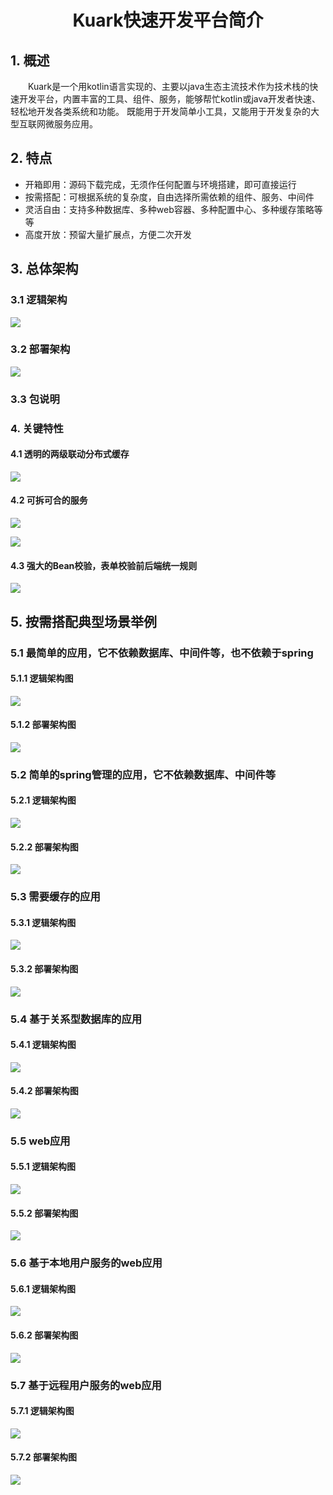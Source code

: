 #  <center> Kuark快速开发平台简介


## 1. 概述
&emsp;&emsp;Kuark是一个用kotlin语言实现的、主要以java生态主流技术作为技术栈的快速开发平台，内置丰富的工具、组件、服务，能够帮忙kotlin或java开发者快速、轻松地开发各类系统和功能。
既能用于开发简单小工具，又能用于开发复杂的大型互联网微服务应用。


## 2. 特点
- 开箱即用：源码下载完成，无须作任何配置与环境搭建，即可直接运行
- 按需搭配：可根据系统的复杂度，自由选择所需依赖的组件、服务、中间件
- 灵活自由：支持多种数据库、多种web容器、多种配置中心、多种缓存策略等等
- 高度开放：预留大量扩展点，方便二次开发


## 3. 总体架构
### 3.1 逻辑架构
![](https://p6-juejin.byteimg.com/tos-cn-i-k3u1fbpfcp/bdb664c1045848aba6aa8edbfff40341~tplv-k3u1fbpfcp-zoom-in-crop-mark:1304:0:0:0.awebp)
### 3.2 部署架构
![](https://p3-juejin.byteimg.com/tos-cn-i-k3u1fbpfcp/aa8cccf19bed45a6bf59246e873081e2~tplv-k3u1fbpfcp-zoom-in-crop-mark:1304:0:0:0.awebp)
### 3.3 包说明


### 4. 关键特性
#### 4.1 透明的两级联动分布式缓存
![](https://p6-juejin.byteimg.com/tos-cn-i-k3u1fbpfcp/eb4469652446453c9a9e86bea39af202~tplv-k3u1fbpfcp-zoom-in-crop-mark:1304:0:0:0.awebp)
#### 4.2 可拆可合的服务
![](https://p3-juejin.byteimg.com/tos-cn-i-k3u1fbpfcp/7d4bcf713ec34c108c7bd4a2b42bca08~tplv-k3u1fbpfcp-watermark.image)

![](https://p3-juejin.byteimg.com/tos-cn-i-k3u1fbpfcp/a1ac8ed50f6f4bd89634a5001664a88f~tplv-k3u1fbpfcp-zoom-in-crop-mark:3024:0:0:0.awebp)
#### 4.3 强大的Bean校验，表单校验前后端统一规则
![](https://p3-juejin.byteimg.com/tos-cn-i-k3u1fbpfcp/e5bc084b5a4c423cbc2d83bc9cc69e79~tplv-k3u1fbpfcp-zoom-in-crop-mark:1304:0:0:0.awebp)


## 5. 按需搭配典型场景举例
### 5.1 最简单的应用，它不依赖数据库、中间件等，也不依赖于spring
#### 5.1.1 逻辑架构图
![](https://p1-juejin.byteimg.com/tos-cn-i-k3u1fbpfcp/118ae45de792452a8dd9e4ad36b14893~tplv-k3u1fbpfcp-watermark.image)
#### 5.1.2 部署架构图
![](https://p1-juejin.byteimg.com/tos-cn-i-k3u1fbpfcp/ca2b61eb1d774b7f8c4e062c240e9a3c~tplv-k3u1fbpfcp-watermark.image)
### 5.2 简单的spring管理的应用，它不依赖数据库、中间件等
#### 5.2.1 逻辑架构图
![](https://p3-juejin.byteimg.com/tos-cn-i-k3u1fbpfcp/06315873beff4c5fb1f864b0cc0ebf81~tplv-k3u1fbpfcp-watermark.image)
#### 5.2.2 部署架构图
![](https://p6-juejin.byteimg.com/tos-cn-i-k3u1fbpfcp/20c153431d9b4913b1ad6c102fa6afce~tplv-k3u1fbpfcp-watermark.image)
### 5.3 需要缓存的应用
#### 5.3.1 逻辑架构图
![](https://p9-juejin.byteimg.com/tos-cn-i-k3u1fbpfcp/ac4074408b0a400a9039a384409b2664~tplv-k3u1fbpfcp-watermark.image)
#### 5.3.2 部署架构图
![](https://p6-juejin.byteimg.com/tos-cn-i-k3u1fbpfcp/9d65247a3ad94743af119c9dda29e625~tplv-k3u1fbpfcp-watermark.image)
### 5.4 基于关系型数据库的应用
#### 5.4.1 逻辑架构图
![](https://p9-juejin.byteimg.com/tos-cn-i-k3u1fbpfcp/44306b988ea64b28b42c13a1cc17099e~tplv-k3u1fbpfcp-watermark.image)
#### 5.4.2 部署架构图
![](https://p3-juejin.byteimg.com/tos-cn-i-k3u1fbpfcp/2230fe98060745348654112c1e5155d1~tplv-k3u1fbpfcp-watermark.image)
### 5.5 web应用
#### 5.5.1 逻辑架构图
![](https://p3-juejin.byteimg.com/tos-cn-i-k3u1fbpfcp/a34d6baae78641e5bd9abe66a13c1572~tplv-k3u1fbpfcp-watermark.image)
#### 5.5.2 部署架构图
![](https://p6-juejin.byteimg.com/tos-cn-i-k3u1fbpfcp/83ab15b11ca44df18497c7b7c0712ba9~tplv-k3u1fbpfcp-watermark.image)
### 5.6 基于本地用户服务的web应用
#### 5.6.1 逻辑架构图
![](https://p9-juejin.byteimg.com/tos-cn-i-k3u1fbpfcp/927f3c0432924a0f8b883561570ff199~tplv-k3u1fbpfcp-watermark.image)
#### 5.6.2 部署架构图
![](https://p1-juejin.byteimg.com/tos-cn-i-k3u1fbpfcp/bf2351f6f8254dbeb41df20c1e6dfa21~tplv-k3u1fbpfcp-watermark.image)

### 5.7 基于远程用户服务的web应用
#### 5.7.1 逻辑架构图
![](https://p9-juejin.byteimg.com/tos-cn-i-k3u1fbpfcp/00e8c4ccc08741eda811f57c3a52a874~tplv-k3u1fbpfcp-watermark.image)
#### 5.7.2 部署架构图
![](https://p6-juejin.byteimg.com/tos-cn-i-k3u1fbpfcp/2d726571cee34a23948b06ba13cdca3c~tplv-k3u1fbpfcp-watermark.image)
